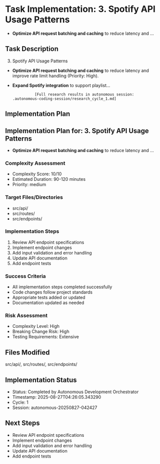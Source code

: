 
# Task Implementation: 3. Spotify API Usage Patterns
- **Optimize API request batching and caching** to reduce latency and ...

## Task Description
3. Spotify API Usage Patterns
- **Optimize API request batching and caching** to reduce latency and improve rate limit handling (Priority: High).
- **Expand Spotify integration** to support playlist...
                
                [Full research results in autonomous session: .autonomous-coding-session/research_cycle_1.md]

## Implementation Plan
## Implementation Plan for: 3. Spotify API Usage Patterns
- **Optimize API request batching and caching** to reduce latency and ...

### Complexity Assessment
- Complexity Score: 10/10
- Estimated Duration: 90-120 minutes
- Priority: medium

### Target Files/Directories
- src/api/
- src/routes/
- src/endpoints/

### Implementation Steps
1. Review API endpoint specifications
2. Implement endpoint changes
3. Add input validation and error handling
4. Update API documentation
5. Add endpoint tests

### Success Criteria
- All implementation steps completed successfully
- Code changes follow project standards
- Appropriate tests added or updated
- Documentation updated as needed

### Risk Assessment
- Complexity Level: High
- Breaking Change Risk: High
- Testing Requirements: Extensive

## Files Modified
src/api/, src/routes/, src/endpoints/

## Implementation Status
- Status: Completed by Autonomous Development Orchestrator
- Timestamp: 2025-08-27T04:26:05.343290
- Cycle: 1
- Session: autonomous-20250827-042427

## Next Steps
- Review API endpoint specifications
- Implement endpoint changes
- Add input validation and error handling
- Update API documentation
- Add endpoint tests

